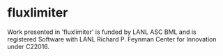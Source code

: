 # fluxlimiter
Work presented in 'fluxlimiter' is funded by LANL ASC BML and is registered Software with LANL Richard P. Feynman Center for Innovation under C22016.   
